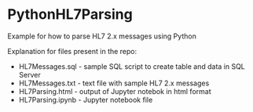 # PythonHL7Parsing
Example for how to parse HL7 2.x messages using Python

Explanation for files present in the repo:

* HL7Messages.sql - sample SQL script to create table and data in SQL Server
* HL7Messages.txt - text file with sample HL7 2.x messages
* HL7Parsing.html - output of Jupyter notebok in html format
* HL7Parsing.ipynb - Jupyter notebook file

